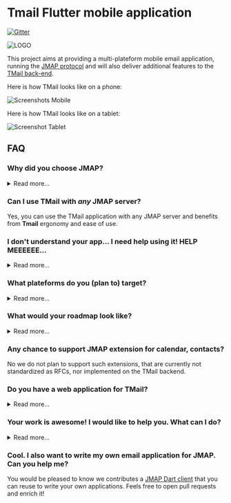 # Tmail Flutter mobile application

[![Gitter](https://badges.gitter.im/linagora/team-mail.svg)](https://gitter.im/linagora/team-mail?utm_source=badge&utm_medium=badge&utm_campaign=pr-badge)

![LOGO](https://user-images.githubusercontent.com/6928740/129552343-31e21182-d07c-4f2a-bc83-4f9be70d1693.png)

This project aims at providing a multi-plateform mobile email application, running the [JMAP protocol](https://jmap.io/) and will also deliver additional 
features to the [TMail back-end](https://github.com/linagora/tmail-backend).

Here is how TMail looks like on a phone:

![Screenshots Mobile](https://user-images.githubusercontent.com/6928740/138420419-867405e0-a1d4-4561-8068-5d37c3f96035.png)

Here is how TMail looks like on a tablet:

![Screenshot Tablet](https://user-images.githubusercontent.com/6928740/138420547-4faac0a8-dfd7-448d-a3ba-2b575453c3fa.jpeg)

## FAQ

### **Why did you choose JMAP?**

<details>
  <summary>Read more...</summary>
That is a good question! **IMAP** is THE ubiquitous protocol people use to read their emails, THE norm.

Yet **IMAP** had been designed in another age, which resulted in a chatty patchwork of extensions. **IMAP** lacks decent synchronisation primitives to address real-time challenges modern mobile fleet requires, it consumes a lot of bandwith, requires a lot of roundtrips which means high latency.

We are not alone to say this! Big players of the field started their own [proprietary](https://developers.google.com/gmail/api) [protocols](https://docs.microsoft.com/en-us/exchange/clients/exchange-activesync/exchange-activesync?view=exchserver-2019) to address IMAP flaws, and inter-operable standard was yet to be found...

This, is where **[JMAP](https://jmap.io/)** comes to play! **JMAP** builds on decades of experience, and beautifully addresses these challenges using `HTTP` and `JSON` standards. Not only does it make applications easier to develop, we also strongly believes it results in an improved experience for the end user.
</details>

### **Can I use TMail with *any* JMAP server?**

Yes, you can use the TMail application with any JMAP server and benefits from **Tmail** ergonomy and ease of use.

### **I don't understand your app... I need help using it! HELP MEEEEEE...**

<details>
  <summary>Read more...</summary>
Don't worry, we are here!

We plan on writing a user documentation, helping you navigating around the application, and detailing the few configurations you have to perform.

If what you are looking for is not in the *user guide* then ask us directly in the [issues](https://github.com/linagora/tmail-flutter/issues) first, we would be glad to help. But also glad to improve our documentation and maybe tweak slightly our UI (user interface).
</details>

### **What plateforms do you (plan to) target?**

<details>
  <summary>Read more...</summary>
First, we target Android, IOS mobiles. We also take care of tablets and large rendering space early on in the development process.

Then, we plan on introducing a desktop application.

This versatility is enabled by the use of the [Flutter framework](https://flutter.dev/).
</details>

### **What would your roadmap look like?**

<details>
  <summary>Read more...</summary>
First, we plan to write a simple, multi-plateform JMAP email client. This includes reading your mails and mailboxes, managing them, sending emails, searching your emails. This will likely keep us busy by the end of 2021.

Then, we have plan for multiple features including:

  - Support for TMail encrypted mailbox (GPG)
  - Support for TMail shared mailboxes
  - Support for TMail filters
  - Interactions with some other software from [Linagora](https://linagora.com) including:
      - Sending attachments via [LinShare]() file sharing platform.
      - Transfering some attachments you received to [LinShare](https://www.linshare.org/fr/accueil/) file sharing platform.
      - Discussing some emails you received via [Twake](https://twake.app/en/) chat.
</details>

### **Any chance to support JMAP extension for calendar, contacts?**

No we do not plan to support such extensions, that are currently not standardized as RFCs, nor implemented on the TMail backend.

### **Do you have a web application for TMail?**

<details>
  <summary>Read more...</summary>
  Yes! It is still in early development but we do have one. It's easy for you to use locally, as you can just build a Docker
  image locally from the sources of this repository, or even use our official Docker image `linagora/tmail-web`.

  The web-app needs to include an environment file though (here you can see the dummy `env.file` at the root of the project),
  with a `SERVER_URL` parameter, so it knows to which backend it needs to connect to.

  For this to run it locally for example, 2 ways:

  #### Edit the environment file before the build

  Edit the `env.file` by replacing the default value of `SERVER_URL` to the one pointing to your JMAP backend server.
  Then build your docker image:

  ```bash
  docker build -t tmail-web:latest .
  ```

  Then you can just simply run your web-app like this:

  ```bash
  docker run -d -ti -p 8080:80 --name web tmail-web:latest
  ```

  Then go to http://localhost:8080 and you should be able to login against your JMAP backend using the TMail web-app.

  #### Mount an environment file when running the container

  You can use our official image `linagora/tmail-web` or just build the docker image locally without any prior changes:

  ```bash
  docker build -t tmail-web:latest .
  ```

  From then, create at the root of the project an environment file (like `env.dev.file`) where you put the `SERVER_URL`
  you want to connect to. Then, to mount it and override the default one while running the container:

  ```bash
  docker run -d -ti -p 8080:80 --mount type=bind,source="$(pwd)"/env.dev.file,target=/usr/share/nginx/html/assets/env.file --name web tmail-web:latest
  ```

  Then go to http://localhost:8080 and you should be able to login against your JMAP backend using the TMail web-app.

</details>

### **Your work is awesome! I would like to help you. What can I do?**

<details>
  <summary>Read more...</summary>
Thanks for the enthousiasm!

There are many ways to help us, and amongst them:

   - **Spread the word**: Tell people you like **TMail**, on social medias, via blog posts etc... 
   - **Give us feedbacks**... It's hard to make all good decisions from the first time. It is very likely we can benefit from *your* experience. Did you encountered annoying bugs? Do you think we can better arrange the layout? Do you think we are missing some features critical to you? Tell us in the [issues](https://github.com/linagora/tmail-flutter/issues).
 - I can code! **I wanna help ;-)**. Wow thanks! Let's discuss your project together in the [issues](https://github.com/linagora/tmail-flutter/issues) to get you on track!
</details>
 
 ### **Cool. I also want to write my own email application for JMAP. Can you help me?**
 
You would be pleased to know we contributes a [JMAP Dart client](https://github.com/linagora/jmap-dart-client) that you can reuse to write your own applications. Feels free to open pull requests and enrich it!
